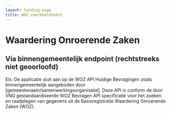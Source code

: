 ```yaml
---
layout: landing-page
title: WOZ voorbeeldtekst
---
```

# Waardering Onroerende Zaken

## Via binnengemeentelijk endpoint (rechtstreeks niet geoorloofd)
Eis: De applicatie sluit aan op de WOZ API Huidige Bevragingen zoals binnengemeentelijk aangeboden door [gemeentenaam/samenwerkingsorganisatie]. Deze API is conform de door VNG gestandaardiseerde WOZ Bevragen API specificatie voor het zoeken en raadplegen van gegevens uit de Basisregistratie Waardering Onroerende Zaken (WOZ).
